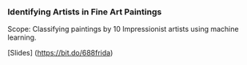 ### Identifying Artists in Fine Art Paintings

Scope: Classifying paintings by 10 Impressionist artists using machine learning. 

[Slides] (https://bit.do/688frida)



